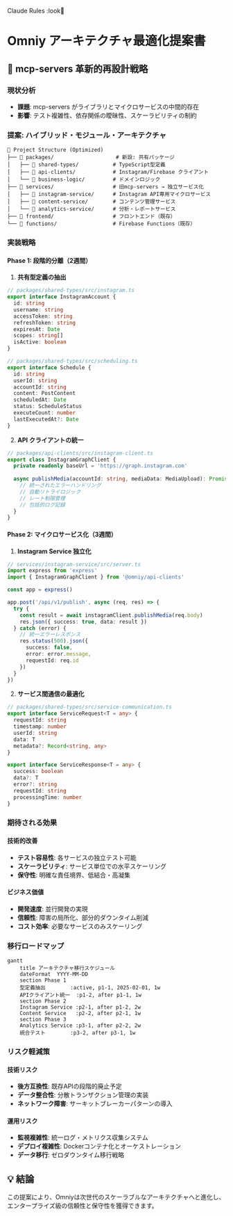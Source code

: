 Claude Rules :look👀

# Omniy アーキテクチャ最適化提案書

## 🚀 mcp-servers 革新的再設計戦略

### 現状分析
- **課題**: mcp-servers がライブラリとマイクロサービスの中間的存在
- **影響**: テスト複雑性、依存関係の曖昧性、スケーラビリティの制約

### 提案: ハイブリッド・モジュール・アーキテクチャ

```
📁 Project Structure (Optimized)
├── 📁 packages/                    # 新設: 共有パッケージ
│   ├── 📁 shared-types/           # TypeScript型定義
│   ├── 📁 api-clients/            # Instagram/Firebase クライアント
│   └── 📁 business-logic/         # ドメインロジック
├── 📁 services/                   # 旧mcp-servers → 独立サービス化
│   ├── 📁 instagram-service/      # Instagram API専用マイクロサービス
│   ├── 📁 content-service/        # コンテンツ管理サービス
│   └── 📁 analytics-service/      # 分析・レポートサービス
├── 📁 frontend/                   # フロントエンド（既存）
└── 📁 functions/                  # Firebase Functions（既存）
```

### 実装戦略

#### Phase 1: 段階的分離（2週間）
1. **共有型定義の抽出**
```typescript
// packages/shared-types/src/instagram.ts
export interface InstagramAccount {
  id: string
  username: string
  accessToken: string
  refreshToken: string
  expiresAt: Date
  scopes: string[]
  isActive: boolean
}

// packages/shared-types/src/scheduling.ts
export interface Schedule {
  id: string
  userId: string
  accountId: string
  content: PostContent
  scheduledAt: Date
  status: ScheduleStatus
  executeCount: number
  lastExecutedAt?: Date
}
```

2. **API クライアントの統一**
```typescript
// packages/api-clients/src/instagram-client.ts
export class InstagramGraphClient {
  private readonly baseUrl = 'https://graph.instagram.com'
  
  async publishMedia(accountId: string, mediaData: MediaUpload): Promise<PublishResult> {
    // 統一されたエラーハンドリング
    // 自動リトライロジック
    // レート制限管理
    // 包括的ログ記録
  }
}
```

#### Phase 2: マイクロサービス化（3週間）
1. **Instagram Service 独立化**
```typescript
// services/instagram-service/src/server.ts
import express from 'express'
import { InstagramGraphClient } from '@omniy/api-clients'

const app = express()

app.post('/api/v1/publish', async (req, res) => {
  try {
    const result = await instagramClient.publishMedia(req.body)
    res.json({ success: true, data: result })
  } catch (error) {
    // 統一エラーレスポンス
    res.status(500).json({ 
      success: false, 
      error: error.message,
      requestId: req.id 
    })
  }
})
```

2. **サービス間通信の最適化**
```typescript
// packages/shared-types/src/service-communication.ts
export interface ServiceRequest<T = any> {
  requestId: string
  timestamp: number
  userId: string
  data: T
  metadata?: Record<string, any>
}

export interface ServiceResponse<T = any> {
  success: boolean
  data?: T
  error?: string
  requestId: string
  processingTime: number
}
```

### 期待される効果

#### 技術的改善
- **テスト容易性**: 各サービスの独立テスト可能
- **スケーラビリティ**: サービス単位での水平スケーリング
- **保守性**: 明確な責任境界、低結合・高凝集

#### ビジネス価値
- **開発速度**: 並行開発の実現
- **信頼性**: 障害の局所化、部分的ダウンタイム削減
- **コスト効率**: 必要なサービスのみスケーリング

### 移行ロードマップ

```mermaid
gantt
    title アーキテクチャ移行スケジュール
    dateFormat  YYYY-MM-DD
    section Phase 1
    型定義抽出        :active, p1-1, 2025-02-01, 1w
    APIクライアント統一  :p1-2, after p1-1, 1w
    section Phase 2
    Instagram Service :p2-1, after p1-2, 2w
    Content Service   :p2-2, after p2-1, 1w
    section Phase 3
    Analytics Service :p3-1, after p2-2, 2w
    統合テスト        :p3-2, after p3-1, 1w
```

### リスク軽減策

#### 技術リスク
- **後方互換性**: 既存APIの段階的廃止予定
- **データ整合性**: 分散トランザクション管理の実装
- **ネットワーク障害**: サーキットブレーカーパターンの導入

#### 運用リスク
- **監視複雑性**: 統一ログ・メトリクス収集システム
- **デプロイ複雑性**: Dockerコンテナ化とオーケストレーション
- **データ移行**: ゼロダウンタイム移行戦略

## 💡 結論

この提案により、Omniyは次世代のスケーラブルなアーキテクチャへと進化し、エンタープライズ級の信頼性と保守性を獲得できます。